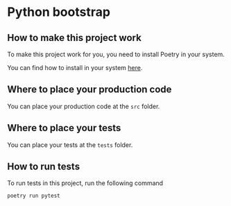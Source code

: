 # Python bootstrap

## How to make this project work
To make this project work for you, you need to install Poetry in your system.

You can find how to install in your system [here](https://python-poetry.org/docs/#installation).

## Where to place your production code
You can place your production code at the `src` folder.

## Where to place your tests
You can place your tests at the `tests` folder.

## How to run tests
To run tests in this project, run the following command
```shell
poetry run pytest
```
